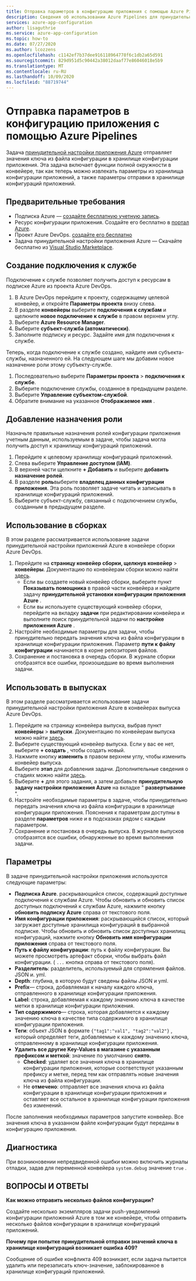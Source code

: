 ```yaml
---
title: Отправка параметров в конфигурацию приложения с помощью Azure Pipelines
description: Сведения об использовании Azure Pipelines для принудительной отправки значений ключей в хранилище конфигураций приложений
services: azure-app-configuration
author: lisaguthrie
ms.service: azure-app-configuration
ms.topic: how-to
ms.date: 07/27/2020
ms.author: lcozzens
ms.openlocfilehash: c1142ef7b37dee916118964778f6c1db2a65d591
ms.sourcegitcommit: 829d951d5c90442a38012daaf77e86046018e5b9
ms.translationtype: MT
ms.contentlocale: ru-RU
ms.lasthandoff: 10/09/2020
ms.locfileid: "88719744"
---
```

# <a name="push-settings-to-app-configuration-with-azure-pipelines"></a>Отправка параметров в конфигурацию приложения с помощью Azure Pipelines

Задача [принудительной настройки приложения Azure](https://marketplace.visualstudio.com/items?itemName=AzureAppConfiguration.azure-app-configuration-task-push) отправляет значения ключа из файла конфигурации в хранилище конфигурации приложения. Эта задача включает функции полной окружности в конвейере, так как теперь можно извлекать параметры из хранилища конфигурации приложений, а также параметры отправки в хранилище конфигураций приложений.

## <a name="prerequisites"></a>Предварительные требования

- Подписка Azure — [создайте бесплатную учетную запись](https://azure.microsoft.com/free/).
- Ресурс конфигурации приложения. Создайте его бесплатно в [портал Azure](https://portal.azure.com).
- Проект Azure DevOps. [создайте его бесплатно](https://go.microsoft.com/fwlink/?LinkId=2014881)
- Задача принудительной настройки приложения Azure — Скачайте бесплатно из [Visual Studio Marketplace](https://marketplace.visualstudio.com/items?itemName=AzureAppConfiguration.azure-app-configuration-task-push#:~:text=Navigate%20to%20the%20Tasks%20tab,the%20Azure%20App%20Configuration%20instance.).

## <a name="create-a-service-connection"></a>Создание подключения к службе

Подключение к службе позволяет получить доступ к ресурсам в подписке Azure из проекта Azure DevOps.

1. В Azure DevOps перейдите к проекту, содержащему целевой конвейер, и откройте **Параметры проекта** внизу слева.
1. В разделе **конвейеры** выберите **подключения к службам** и щелкните **новое подключение к службе** в правом верхнем углу.
1. Выберите **Azure Resource Manager**.
1. Выберите **субъект-служба (автоматически)**.
1. Заполните подписку и ресурс. Задайте имя для подключения к службе.

Теперь, когда подключение к службе создано, найдите имя субъекта-службы, назначенного ей. На следующем шаге мы добавим новое назначение роли этому субъекту-службе.

1. Последовательно выберите **Параметры проекта**  >  **подключения к службе**.
1. Выберите подключение службы, созданное в предыдущем разделе.
1. Выберите **Управление субъектом-службой**.
1. Обратите внимание на указанное **Отображаемое имя** .

## <a name="add-role-assignment"></a>Добавление назначения роли

Назначьте правильные назначения ролей конфигурации приложения учетным данным, используемым в задаче, чтобы задача могла получить доступ к хранилищу конфигураций приложений.

1. Перейдите к целевому хранилищу конфигураций приложений. 
1. Слева выберите **Управление доступом (IAM)**.
1. В верхней части щелкните **+ Добавить** и выберите **добавить назначение ролей**.
1. В разделе **роль**выберите **владелец данных конфигурации приложения**. Эта роль позволяет задаче читать и записывать в хранилище конфигураций приложений. 
1. Выберите субъект-службу, связанный с подключением службы, созданным в предыдущем разделе.
  
## <a name="use-in-builds"></a>Использование в сборках

В этом разделе рассматривается использование задачи принудительной настройки приложений Azure в конвейере сборки Azure DevOps.

1. Перейдите на **страницу конвейер сборки, щелкнув конвейер**  >  **конвейеры**. Документацию по конвейерам сборки можно найти [здесь](https://docs.microsoft.com/azure/devops/pipelines/create-first-pipeline?view=azure-devops&tabs=tfs-2018-2).
      - Если вы создаете новый конвейер сборки, выберите пункт **Показывать помощника** в правой части конвейера и найдите задачу **принудительной установки конфигурации приложения Azure** .
      - Если вы используете существующий конвейер сборки, перейдите на вкладку **задачи** при редактировании конвейера и выполните поиск принудительной задачи по **настройке приложения Azure** .
2. Настройте необходимые параметры для задачи, чтобы принудительно передать значения ключа из файла конфигурации в хранилище конфигурации приложения. Параметр **пути к файлу конфигурации** начинается в корне репозитория файлов.
3. Сохранение и постановка в очередь сборки. В журнале сборки отобразятся все ошибки, произошедшие во время выполнения задачи.

## <a name="use-in-releases"></a>Использовать в выпусках

В этом разделе рассматривается использование задачи принудительной настройки приложения Azure в конвейерах выпуска Azure DevOps.

1. Перейдите на страницу конвейера выпуска, выбрав пункт **конвейеры**  >  **выпуски**. Документацию по конвейерам выпуска можно найти [здесь](https://docs.microsoft.com/azure/devops/pipelines/release?view=azure-devops).
1. Выберите существующий конвейер выпуска. Если у вас ее нет, выберите **+ создать** , чтобы создать новый.
1. Нажмите кнопку **изменить** в правом верхнем углу, чтобы изменить конвейер выпуска.
1. Выберите **этап** для добавления задачи. Дополнительные сведения о стадиях можно найти [здесь](https://docs.microsoft.com/azure/devops/pipelines/release/environments?view=azure-devops).
1. Выберите **+** для этого задания, а затем добавьте **принудительную задачу настройки приложения Azure** на вкладке " **развертывание** ".
1. Настройте необходимые параметры в задаче, чтобы принудительно передать значения ключа из файла конфигурации в хранилище конфигурации приложения. Пояснения к параметрам доступны в разделе **параметров** ниже и в подсказках рядом с каждым параметром.
1. Сохранение и постановка в очередь выпуска. В журнале выпусков отобразятся все ошибки, обнаруженные во время выполнения задачи.

## <a name="parameters"></a>Параметры

В задаче принудительной настройки приложения используются следующие параметры:

- **Подписка Azure**. раскрывающийся список, содержащий доступные подключения к службам Azure. Чтобы обновить и обновить список доступных подключений к службам Azure, нажмите кнопку **обновить подписку Azure** справа от текстового поля.
- **Имя конфигурации приложения**: раскрывающийся список, который загружает доступные хранилища конфигураций в выбранной подписке. Чтобы обновить и обновить список доступных хранилищ конфигураций, нажмите кнопку **Обновить имя конфигурации приложения** справа от текстового поля.
- **Путь к файлу конфигурации**: путь к файлу конфигурации. Вы можете просмотреть артефакт сборки, чтобы выбрать файл конфигурации. ( `...` кнопка справа от текстового поля).
- **Разделитель**: разделитель, используемый для спрямления файлов. JSON и. yml.
- **Depth**: глубина, в которую будут сведены файлы JSON и yml.
- **Prefix**— строка, добавляемая к началу каждого ключа, отправленного в хранилище конфигурации приложения.
- **Label**: строка, добавляемая к каждому значению ключа в качестве метки в хранилище конфигурации приложения.
- **Тип содержимого**— строка, которая добавляется к каждому значению ключа в качестве типа содержимого в хранилище конфигурации приложения.
- **Теги**: объект JSON в формате `{"tag1":"val1", "tag2":"val2"}` , который определяет теги, добавляемые к каждому значению ключа, отправленному в хранилище конфигурации приложения.
- **Удалить все другие Key-Values в магазине с указанным префиксом и меткой**: значение по умолчанию **снято.**
  - **Checked**: удаляет все значения ключа в хранилище конфигурации приложения, которые соответствуют указанным префиксу и метке, перед тем как отправлять новые значения ключа из файла конфигурации.
  - Не **отмечено**: отправляет все значения ключа из файла конфигурации в хранилище конфигурации приложения и оставляет все остальное в хранилище конфигурации приложения без изменений.

После заполнения необходимых параметров запустите конвейер. Все значения ключа в указанном файле конфигурации будут переданы в конфигурацию приложения.

## <a name="troubleshooting"></a>Диагностика

При возникновении непредвиденной ошибки можно включить журналы отладки, задав для переменной конвейера `system.debug` значение `true` .

## <a name="faq"></a>ВОПРОСЫ И ОТВЕТЫ

**Как можно отправить несколько файлов конфигурации?**

Создайте несколько экземпляров задачи push-уведомлений конфигурации приложений Azure в том же конвейере, чтобы отправить несколько файлов конфигурации в хранилище конфигураций приложений.

**Почему при попытке принудительной отправки значений ключа в хранилище конфигураций возникает ошибка 409?**

Сообщение об ошибке конфликта 409 возникает, если задача пытается удалить или перезаписать ключ-значение, заблокированное в хранилище конфигураций приложений.
